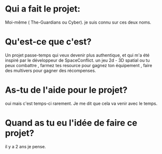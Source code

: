 # Qui a fait le projet:
Moi-même ( The-Guardians ou Cyber).
je suis connu sur ces deux noms.


# Qu'est-ce que c'est?
Un projet passe-temps qui veux devenir plus authentique,
et qui m'a été inspiré par le développeur de SpaceConflict.
un jeu 2d - 3D  spatial ou tu peux combattre , farmez tes resource pour gagnez ton équipement , faire des multivers pour gagner des récompenses.

# As-tu de l'aide pour le projet?
oui mais c'est temps-ci rarement.
 Je me dit que cela va venir avec le temps.

# Quand as tu eu l'idée de faire ce projet?
il y a 2 ans  je pense.

